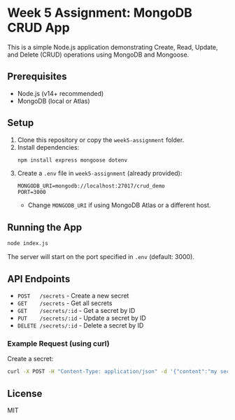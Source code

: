 # Week 5 Assignment: MongoDB CRUD App

This is a simple Node.js application demonstrating Create, Read, Update, and Delete (CRUD) operations using MongoDB and Mongoose.

## Prerequisites
- Node.js (v14+ recommended)
- MongoDB (local or Atlas)

## Setup
1. Clone this repository or copy the `week5-assignment` folder.
2. Install dependencies:
   ```bash
   npm install express mongoose dotenv
   ```
3. Create a `.env` file in `week5-assignment` (already provided):
   ```env
   MONGODB_URI=mongodb://localhost:27017/crud_demo
   PORT=3000
   ```
   - Change `MONGODB_URI` if using MongoDB Atlas or a different host.

## Running the App
```bash
node index.js
```

The server will start on the port specified in `.env` (default: 3000).

## API Endpoints
- `POST   /secrets`         - Create a new secret
- `GET    /secrets`         - Get all secrets
- `GET    /secrets/:id`     - Get a secret by ID
- `PUT    /secrets/:id`     - Update a secret by ID
- `DELETE /secrets/:id`     - Delete a secret by ID

### Example Request (using curl)
Create a secret:
```bash
curl -X POST -H "Content-Type: application/json" -d '{"content":"my secret"}' http://localhost:3000/secrets
```

## License
MIT
